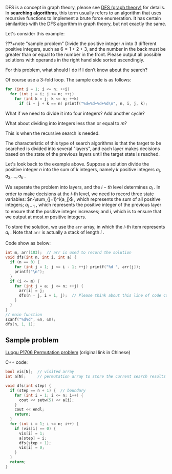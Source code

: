 DFS is a concept in graph theory, please see [DFS (graph theory)](../graph/dfs.md) for details. In **searching algorithms**, this term usually refers to an algorithm that uses recursive functions to implement a brute force enumeration. It has certain similarities with the DFS algorithm in graph theory, but not exactly the same.

Let's consider this example:

???+note "sample problem"
    Divide the positive integer $n$ into $3$ different positive integers, such as $6=1+2+3$, and the number in the back must be greater than or equal to the number in the front. Please output all possible solutions with operands in the right hand side sorted ascendingly.

For this problem, what should I do if I don’t know about the search?

Of course use a 3-fold loop. The sample code is as follows:

```cpp
for (int i = 1; i <= n; ++i)
  for (int j = i; j <= n; ++j)
    for (int k = j; k <= n; ++k)
      if (i + j + k == n) printf("%d=%d+%d+%d\n", n, i, j, k);
```

What if we need to divide it into four integers? Add another cycle?

What about dividing into integers less than or equal to $m$?

This is when the recursive search is needed.

The characteristic of this type of search algorithms is that the target to be searched is divided into several "layers", and each layer makes decisions based on the state of the previous layers until the target state is reached.

Let's look back to the example above. Suppose a solution divide the positive integer $n$ into the sum of $k$ integers, namely $k$ positive integers $a_1, a_2, \ldots, a_k$ .

We seperate the problem into layers, and the $i-th$ level determines $a_i$ . In order to make decisions at the $i$-th level, we need to record three state variables: $n-\sum_{j=1}^i{a_j}$ , which represents the sum of all positive integers; $a_{i-1 }$ , which represents the positive integer of the previous layer to ensure that the positive integer increases; and $i$, which is to ensure that we output at most $m$ positive integers.

To store the solution, we use the `arr` array, in which the $i$-th item represents $a_i$ . Note that `arr` is actually a stack of length $i$ .

Code show as below:

```cpp
int m, arr[103];  // arr is used to record the solution
void dfs(int n, int i, int a) {
  if (n == 0) {
    for (int j = 1; j <= i - 1; ++j) printf("%d ", arr[j]);
    printf("\n");
  }
  if (i <= m) {
    for (int j = a; j <= n; ++j) {
      arr[i] = j;
      dfs(n - j, i + 1, j);  // Please think about this line of code carefully
    }
  }
}
// main function
scanf("%d%d", &n, &m);
dfs(n, 1, 1);
```

## Sample problem

 [Luogu P1706 Permutation problem](https://www.luogu.com.cn/problem/P1706) (original link in Chinese)

C++ code:

```cpp
bool vis[N];  // visited array
int a[N];     // permutation array to store the current search results in order

void dfs(int step) {
  if (step == n + 1) {  // boundary
    for (int i = 1; i <= n; i++) {
      cout << setw(5) << a[i];
    }
    cout << endl;
    return;
  }
  for (int i = 1; i <= n; i++) {
    if (vis[i] == 0) {
      vis[i] = 1;
      a[step] = i;
      dfs(step + 1);
      vis[i] = 0;
    }
  }
  return;
}
```
